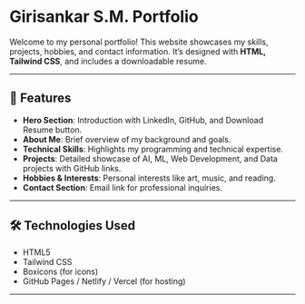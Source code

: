 # Girisankar S.M. Portfolio

Welcome to my personal portfolio! This website showcases my skills, projects, hobbies, and contact information. It’s designed with **HTML, Tailwind CSS**, and includes a downloadable resume.

---

## 🌟 Features

- **Hero Section**: Introduction with LinkedIn, GitHub, and Download Resume button.
- **About Me**: Brief overview of my background and goals.
- **Technical Skills**: Highlights my programming and technical expertise.
- **Projects**: Detailed showcase of AI, ML, Web Development, and Data projects with GitHub links.
- **Hobbies & Interests**: Personal interests like art, music, and reading.
- **Contact Section**: Email link for professional inquiries.

---

## 🛠 Technologies Used

- HTML5
- Tailwind CSS
- Boxicons (for icons)
- GitHub Pages / Netlify / Vercel (for hosting)

---

